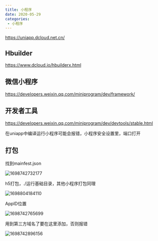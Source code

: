 ```yaml
---
title: 小程序
date: 2020-05-29
categories: 
 - 小程序
---
```

<!-- [[TOC]] -->

<p><a HREF="https://uniapp.dcloud.net.cn/">https://uniapp.dcloud.net.cn/</a></p>

## Hbuilder

<p><a HREF="https://www.dcloud.io/hbuilderx.html">https://www.dcloud.io/hbuilderx.html</a></p>

## 微信小程序

<p><a HREF="https://developers.weixin.qq.com/miniprogram/dev/framework/">https://developers.weixin.qq.com/miniprogram/dev/framework/</a></p>


## 开发者工具

<p><a HREF="https://developers.weixin.qq.com/miniprogram/dev/devtools/stable.html">https://developers.weixin.qq.com/miniprogram/dev/devtools/stable.html</a></p>

在uniapp中编译运行小程序可能会报错，小程序安全设置里，端口打开





## 打包

找到mainfest.json

![1698742732177](https://blog.babade.asia/typora/1698742732177.png)

h5打包，./运行基础目录，其他小程序打包同理

![1698804184110](https://blog.babade.asia/typora/1698804184110.png)

AppID位置

![1698742765699](https://blog.babade.asia/typora/1698742765699.png)

用到第三方域名了要在这里添加，否则报错

![1698742896156](https://blog.babade.asia/typora/1698742896156.png)